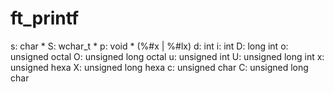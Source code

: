 # ft_printf

s:  char *
S:  wchar_t *
p:  void * (%#x | %#lx)
d:  int
i:  int
D:  long int
o:  unsigned octal
O:  unsigned long octal
u:  unsigned int
U:  unsigned long int
x:  unsigned hexa
X:  unsigned long hexa
c:  unsigned char
C:  unsigned long char


